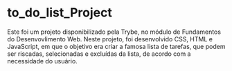 # to_do_list_Project

Este foi um projeto disponibilizado pela Trybe, no módulo de Fundamentos do Desenvovlimento Web.
Neste projeto, foi desenvolvido CSS, HTML e JavaScript, em que o objetivo era criar a famosa lista de tarefas, que podem ser riscadas, selecionadas e excluídas da lista, de acordo com a necessidade do usuário.
